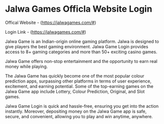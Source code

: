 # Jalwa Games Officla Website Login

Offical Website - (https://jalwagames.com/#)

Login Link - (https://jalwagames.com/#)

Jalwa Game is an Indian-origin online gaming platform. Jalwa is designed to give players the best gaming environment. Jalwa Game Login provides access to 8+ gaming categories and more than 50+ exciting casino games.

Jalwa Game offers non-stop entertainment and the opportunity to earn real money while playing.

The Jalwa Game has quickly become one of the most popular colour prediction apps, surpassing other platforms in terms of user experience, excitement, and earning potential. Some of the top-earning games on the Jalwa Game app include Lottery, Colour Prediction, Original, and Slot games.

Jalwa Game Login is quick and hassle-free, ensuring you get into the action instantly. Moreover, depositing money on the Jalwa Game app is safe, secure, and convenient, allowing you to play and win anytime, anywhere.



